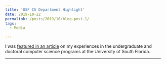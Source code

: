 ```yaml
---
title: 'USF CS Department Highlight'
date: 2019-10-22
permalink: /posts/2019/10/blog-post-1/
tags:
  - Media

---
```


I was [featured in an article](https://www.usf.edu/engineering/cse/newsroom/10092019-king.aspx) on my experiences in the undergraduate and doctoral computer science programs at the University of South Florida. 

---

